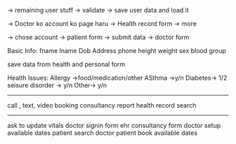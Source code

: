 -> remaining user stuff
-> validate
-> save user data and load it

-> Doctor ko account ko page haru
-> Health record form
-> more 

-> chose account -> patient form -> submit data
                  -> doctor form

Basic Info:
fname
lname
Dob
Address
phone
height
weight
sex
blood group


$$$$$$$$$$$$$$$$
save data from health and personal form

Health Issues:
Allergy ->food/medication/other
ASthma ->y/n
Diabetes-> 1/2 
seisure disorder -> y/n
Other-> y/n

****************************************************************
call , text, video
booking
consultancy report
health record
search
****************************************************************


ask to update vitals
doctor signin form
ehr
consultancy form
doctor setup available dates
patient search doctor
patient book available dates
